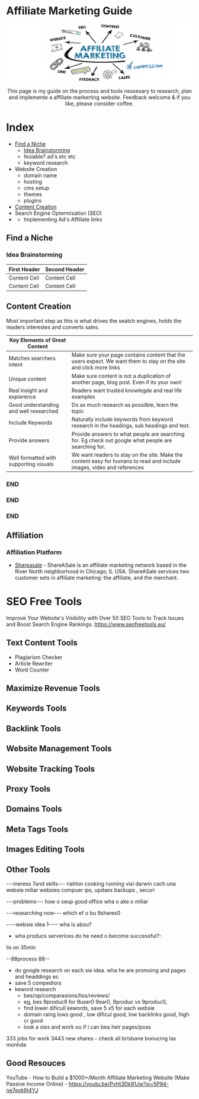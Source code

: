 # Affiliate Marketing Guide
[<img src="https://github.com/craigrachow/affiliate-marketing-guide/blob/main/images/header.png?raw=true">](https://github.com/craigrachow/affiliate-marketing-guide)
<p align="center">
This page is my guide on the process and tools nessesary to research, plan and implemente a affiliate markerting website.
Feedback welcome & if you like, please consider coffee.     
</p> 


# Index
- [Find a Niche](#find-a-niche)
    - [Idea Brainstorming](#idea-brainstorming)
    - fesiable? ad's etc etc
    - keyword research
- Website Creation
    - domain name
    - hosting
    - cms setup
    - themes
    - plugins
- [Content Creation](#Content-Creation)
- Search Engine Optermisation (SEO)
- - Implementing Ad's Affiliate links

## Find a Niche

### Idea Brainstorming

| First Header  | Second Header |
| ------------- | ------------- |
| Content Cell  | Content Cell  |
| Content Cell  | Content Cell  |


## Content Creation
Most important step as this is what drives the seatch engines, holds the readers interestes and converts sales.

| Key Elements of Great Content  | |
| ------------- | ------------- |
| Matches searchers intent  | Make sure your page contains content that the users expect. We want them to stay on the site and click more links |
| Unique content | Make sure content is not a duplication of another page, blog post. Even if its your own! |
| Real insight and expierence  | Readers want trusted knowlegde and real life examples  |
| Good understanding and well researched  | Do as much research as possilble, learn the topic  |
| Include Keywords  | Naturally include keywords from keyword research in the headings, sub headings and text.   |
| Provide answers | Provide answers to what people are searching for. Eg check out google what people are searching for.  |
| Well formatted with supporting visuals | We want readers to stay on the site. Make the content easy for humans to read and include images, video and references |


### END
### END
### END
 
## Affiliation
### Affiliation Platform
- [Shareasale](https://www.shareasale.com/) - ShareASale is an affiliate marketing network based in the River North neighborhood in Chicago, IL USA. ShareASale services two customer sets in affiliate marketing: the affiliate, and the merchant.  

# SEO Free Tools
Improve Your Website's Visibility with Over 50 SEO Tools to Track Issues and Boost Search Engine Rankings.
https://www.seofreetools.eu/

## Text Content Tools 
- Plagiarism Checker
- Article Rewriter
- Word Counter


## Maximize Revenue Tools


## Keywords Tools

## Backlink Tools

## Website Management Tools

## Website Tracking Tools


## Proxy Tools


## Domains Tools


## Meta Tags Tools

## Images Editing Tools


## Other Tools

---ineress 7and skills---
riahlon
cooking
running
visi darwin
cach una websie
miliar websies
compuer ips, updaes backups , securi


---problems---
how o seup good office
wha o ake o miliar

---researching now---
which ef o bu 9shares0


----websie idea 1----
wha is abou?
- wha producs serverices do he need o become successful?-

lis on 35min

--88process 88--
- do google research on each sie idea. wha he are promoing and pages and headdings ec
- save 5 compediors
- keword research
   - bes/op/comparasions/liss/reviews/
   - eg, bes 9produc9 for 9user0 9ear0, 9produc vs 9produc0,
   - find lower dificull kewords, save 5 x5 for each websie
   - domain raing lows good , low dificul good, low backlinks good, high cr good
   - look a sies and work ou if i can bea heir pages/poss



333 jobs for work 3443
new shares - check all
brisbane bonucing las monhda

## Good Resouces
YouTube - How to Build a $1000+/Month Affiliate Marketing Website (Make Passive Income Online) - https://youtu.be/PvHi3Dk91Jw?si=5P94-ne7exk9t4YJ

